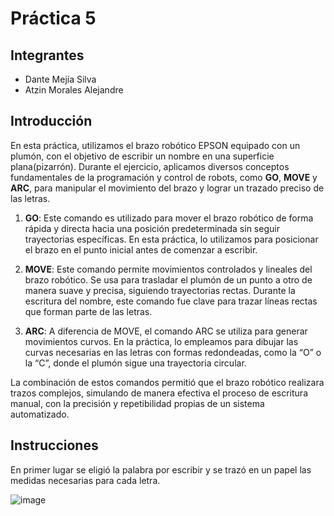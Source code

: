 # Práctica 5

## Integrantes

- Dante Mejía Silva
- Atzin Morales Alejandre

## Introducción 

En esta práctica, utilizamos el brazo robótico EPSON equipado con un plumón, con el objetivo de escribir un nombre en una superficie plana(pizarrón). Durante el ejercicio, aplicamos diversos conceptos fundamentales de la programación y control de robots, como **GO**, **MOVE** y **ARC**, para manipular el movimiento del brazo y lograr un trazado preciso de las letras.

1. **GO**: Este comando es utilizado para mover el brazo robótico de forma rápida y directa hacia una posición predeterminada sin seguir trayectorias específicas. En esta práctica, lo utilizamos para posicionar el brazo en el punto inicial antes de comenzar a escribir.

2. **MOVE**: Este comando permite movimientos controlados y lineales del brazo robótico. Se usa para trasladar el plumón de un punto a otro de manera suave y precisa, siguiendo trayectorias rectas. Durante la escritura del nombre, este comando fue clave para trazar líneas rectas que forman parte de las letras.

3. **ARC**: A diferencia de MOVE, el comando ARC se utiliza para generar movimientos curvos. En la práctica, lo empleamos para dibujar las curvas necesarias en las letras con formas redondeadas, como la “O” o la “C”, donde el plumón sigue una trayectoria circular.

La combinación de estos comandos permitió que el brazo robótico realizara trazos complejos, simulando de manera efectiva el proceso de escritura manual, con la precisión y repetibilidad propias de un sistema automatizado.

## Instrucciones

En primer lugar se eligió la palabra por escribir y se trazó en un papel las medidas necesarias para cada letra.

![image](https://github.com/user-attachments/assets/bcd35dce-0472-4fdb-bd64-1830033fa2a8)












